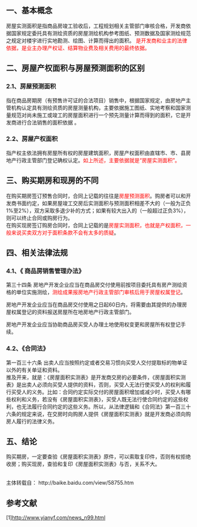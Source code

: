 ## **一、基本概念**
房屋实测面积是指商品房竣工验收后，工程规划相关主管部门审核合格，开发商依据国家规定委托具有测绘资质的房屋测绘机构参考图纸、预测数据及国家测绘规范之规定对楼宇进行实地勘测、绘图、计算而得出的面积。
<font color='red'>是开发商和业主的法律依据，是业主办理产权证、结算物业费及相关费用的最终依据。</font>
## **二、房屋产权面积与房屋预测面积的区别**
### **2.1、房屋预测面积**
指在商品房期房（有预售许可证的合法项目）销售中，根据国家规定，由房地产主管机构认定具有测绘资质的房屋测量机构，主要依据施工图纸、实地考察和国家测量规范对尚未施工或竣工的房屋面积进行一个预先测量计算而得到的面积，它是开发商进行合法销售的面积依据 。
### **2.2、房屋产权面积**
指产权主依法拥有房屋所有权的房屋建筑面积，房屋产权面积由直辖市、市、县房地产行政主管部门登记确权认定。<font color='red'>如上所述，主要依据就是“房屋实测面积”。</font>
## **三、购买期房和现房的不同**
在购买期房签订预售合同时，合同上记载的往往是<font color='red'>房屋预测面积</font>。购房者可以和开发商书面约定，如果房屋竣工交房后实测面积与预测面积相差不大的（一般为正负1%至2%），双方采取多退少补的方式；如果有较大出入的（一般超过正负3%），则可以终止合同或购房行为。<br/>
在购买现房签订购房合同时，合同上记载的是<font color='red'>房屋实测面积，也就是产权面积，一般来说买卖双方对于面积条款不会有太多的质疑</font>。
## **四、相关法律法规**
### **4.1、《 商品房销售管理办法》**
第三十四条    房地产开发企业应当在商品房交付使用前按项目委托具有房产测绘资格的单位实施测绘，<font color='red'>测绘成果报房地产行政主管部门审核后用于房屋权属登记</font>。

房地产开发企业应当在商品房交付使用之日起60日内，将需要由其提供的办理房屋权属登记的资料报送房屋所在地房地产行政主管部门。

房地产开发企业应当协助商品房买受人办理土地使用权变更和房屋所有权登记手续。 
### **4.2、《合同法》**
第一百三十六条  出卖人应当按照约定或者交易习惯向买受人交付提取标的物单证以外的有关单证和资料。<br/>
推及开来，就是：《房屋面积实测表》是开发商交房的必要条件，《房屋面积实测表》是出卖人必须向买受人提供的资料，否则，买受人无法行使买受人的权利和履行买受人的义务。比如：合同约定实际交付的房屋面积增加或减少时，买受人有哪些权利和义务，若没有《房屋面积实测表》，买受人既无法行使合同约定的这些权利，也无法履行合同约定的这些义务。所以，从法律逻辑和《合同法》第一百三十六条的规定来说，在交房时向购房人提供《房屋面积实测表》就是开发商必须向购房人履行的法律义务。
## **五、结论**
购买期房，一定要查验《房屋面积实测表》原件，可以索取复印件，否则有权拒绝收房；购买现房，查验和复印《房屋面积实测表》与否，关系不大。

<br/>
主体转载自：
http://baike.baidu.com/view/58755.htm

<br/>

## **参考文献**
[1]http://www.yianyf.com/news_n99.html
